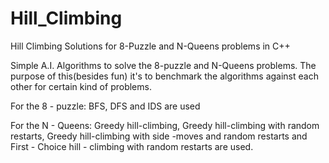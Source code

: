 Hill_Climbing
=============

Hill Climbing Solutions for 8-Puzzle and N-Queens problems in C++

Simple A.I. Algorithms to solve the 8-puzzle and N-Queens problems. The purpose of this(besides fun) it's to benchmark the algorithms against each other for certain kind of problems.

  For the 8 - puzzle: BFS, DFS and IDS are used
  
  For the N - Queens: Greedy hill-climbing, Greedy hill-climbing with random restarts, Greedy hill-climbing with side     -moves and random restarts and First - Choice hill - climbing with random restarts are used.
